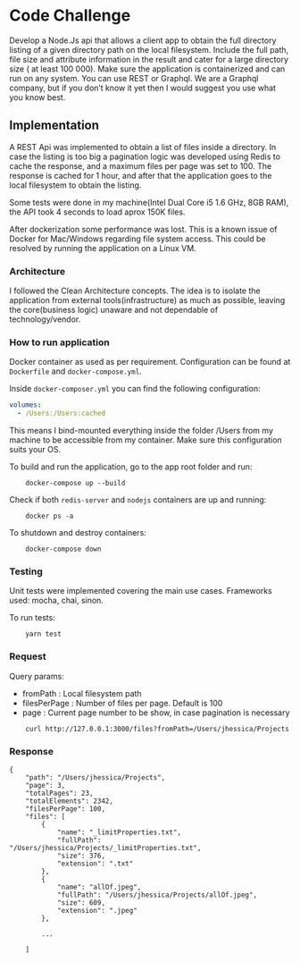 # Code Challenge

Develop a Node.Js api that allows a client app to obtain the full directory listing of a given directory path on the local filesystem. Include the full path, file size and attribute information in the result and cater for a large directory size ( at least 100 000). Make sure the application is containerized and can run on any system. You can use REST or Graphql. We are a Graphql company, but if you don’t know it yet then I would suggest you use what you know best.

## Implementation

A REST Api was implemented to obtain a list of files inside a directory. In case the listing is too big a pagination logic was developed using Redis to cache the response, and a maximum files per page was set to 100. The response is cached for 1 hour, and after that the application goes to the local filesystem to obtain the listing.

Some tests were done in my machine(Intel Dual Core i5 1.6 GHz, 8GB RAM), the API took 4 seconds to load aprox 150K files.

After dockerization some performance was lost. This is a known issue of Docker for Mac/Windows regarding file system access. This could be resolved by running the application on a Linux VM.

### Architecture

I followed the Clean Architecture concepts. The idea is to isolate the application from external tools(infrastructure) as much as possible, leaving the core(business logic) unaware and not dependable of technology/vendor.

### How to run application

Docker container as used as per requirement. Configuration can be found at `Dockerfile` and `docker-compose.yml`.

Inside `docker-composer.yml` you can find the following configuration:

```yml
volumes:
  - /Users:/Users:cached
```

This means I bind-mounted everything inside the folder /Users from my machine to be accessible from my container. Make sure this configuration suits your OS.

To build and run the application, go to the app root folder and run:

```
    docker-compose up --build
```

Check if both `redis-server` and `nodejs` containers are up and running:

```
    docker ps -a
```

To shutdown and destroy containers:

```
    docker-compose down
```

### Testing

Unit tests were implemented covering the main use cases. Frameworks used: mocha, chai, sinon.

To run tests:

```
    yarn test
```

### Request

Query params:

- fromPath : Local filesystem path
- filesPerPage : Number of files per page. Default is 100
- page : Current page number to be show, in case pagination is necessary

```
    curl http://127.0.0.1:3000/files?fromPath=/Users/jhessica/Projects
```

### Response

```
{
    "path": "/Users/jhessica/Projects",
    "page": 3,
    "totalPages": 23,
    "totalElements": 2342,
    "filesPerPage": 100,
    "files": [
        {
            "name": "_limitProperties.txt",
            "fullPath": "/Users/jhessica/Projects/_limitProperties.txt",
            "size": 376,
            "extension": ".txt"
        },
        {
            "name": "allOf.jpeg",
            "fullPath": "/Users/jhessica/Projects/allOf.jpeg",
            "size": 609,
            "extension": ".jpeg"
        },

        ...

    ]
```
